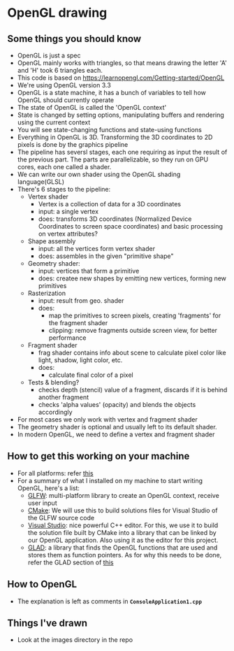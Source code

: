 # OpenGL drawing 

## Some things you should know

* OpenGL is just a spec
* OpenGL mainly works with triangles, so that means drawing the letter 'A' and 'H' took 6 triangles each.
* This code is based on https://learnopengl.com/Getting-started/OpenGL
* We're using OpenGL version 3.3
* OpenGL is a state machine, it has a bunch of variables to tell how OpenGL should currently operate
* The state of OpenGL is called the 'OpenGL context'
* State is changed by setting options, manipulating buffers and rendering using the current context
* You will see state-changing functions and state-using functions
* Everything in OpenGL is 3D. Transforming the 3D coordinates to 2D pixels is done by the graphics pipeline
* The pipeline has seversl stages, each one requiring as input the result of the previous part. The parts are parallelizable, so they run on GPU cores, each one called a shader.
* We can write our own shader using the OpenGL shading language(GLSL)
* There's 6 stages to the pipeline:
    * Vertex shader
        * Vertex is a collection of data for a 3D coordinates
        * input: a single vertex
        * does: transforms 3D coordinates (Normalized Device Coordinates to screen space coordinates) and basic processing on vertex attributes?
    * Shape assembly
        * input: all the vertices form vertex shader
        * does: assembles in the given "primitive shape"
    * Geometry shader:
        * input: vertices that form a primitive
        * does: createe new shapes by emitting new vertices, forming new primitives
    * Rasterization
        * input: result from geo. shader
        * does: 
            * map the primitives to screen pixels, creating 'fragments' for the fragment shader
            * clipping: remove fragments outside screen view, for better performance
    * Fragment shader
        * frag shader contains info about scene to calculate pixel color like light, shadow, light color, etc. 
        * does: 
            * calculate final color of a pixel
    * Tests & blending?
        * checks depth (stencil) value of a fragment, discards if it is behind another fragment
        * checks 'alpha values' (opacity) and blends the objects accordingly
* For most cases we only work with vertex and fragment shader
* The geometry shader is optional and usually left to its default shader. 
* In modern OpenGL, we need to define a vertex and fragment shader

## How to get this working on your machine

* For all platforms: refer [this](https://learnopengl.com/Getting-started/Creating-a-window)
* For a summary of what I installed on my machine to start writing OpenGL, here's a list:
    * [GLFW](https://www.glfw.org/): multi-platform library to create an OpenGL context, receive user input
    * [CMake](https://cmake.org/): We will use this to build solutions files for Visual Studio of the GLFW source code
    * [Visual Studio](https://visualstudio.microsoft.com/): nice powerful C++ editor. For this, we use it to build the solution file built by CMake into a library that can be linked by our OpenGL application. Also using it as the editor for this project.
    * [GLAD](): a library that finds the OpenGL functions that are used and stores them as function pointers. As for why this needs to be done, refer the GLAD section of [this](https://learnopengl.com/Getting-started/Creating-a-window)

## How to OpenGL

* The explanation is left as comments in **`ConsoleApplication1.cpp`**

## Things I've drawn

* Look at the images directory in the repo